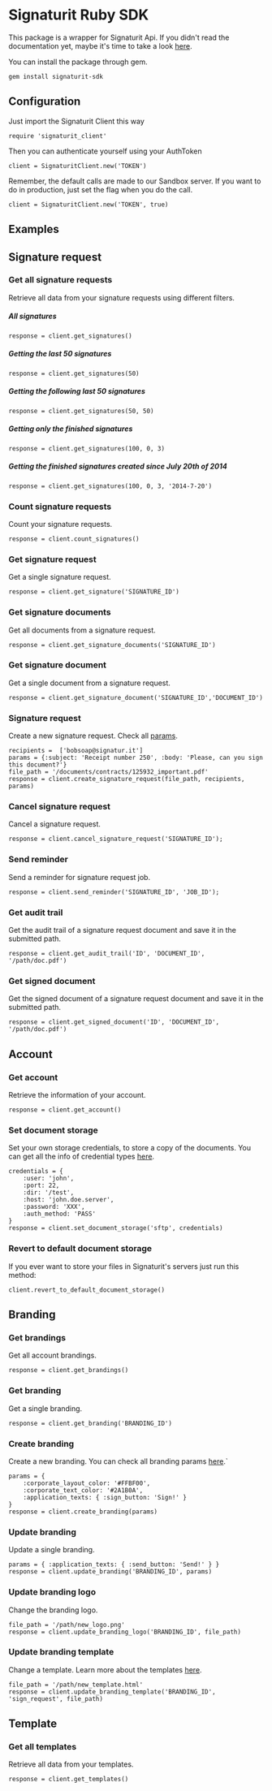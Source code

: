 Signaturit Ruby SDK
===================

This package is a wrapper for Signaturit Api. If you didn't read the documentation yet, maybe it's time to take a look [here](http://docs.signaturit.com/).

You can install the package through gem.

```
gem install signaturit-sdk
```

Configuration
-------------

Just import the Signaturit Client this way

```
require 'signaturit_client'
```

Then you can authenticate yourself using your AuthToken

```
client = SignaturitClient.new('TOKEN')
```

Remember, the default calls are made to our Sandbox server. If you want to do in production, just set the flag when you do the call.

```
client = SignaturitClient.new('TOKEN', true)
```

Examples
--------

## Signature request

### Get all signature requests

Retrieve all data from your signature requests using different filters.

##### All signatures

```
response = client.get_signatures()
```

##### Getting the last 50 signatures

```
response = client.get_signatures(50)
```

##### Getting the following last 50 signatures

```
response = client.get_signatures(50, 50)
```

##### Getting only the finished signatures 

```
response = client.get_signatures(100, 0, 3)
```

##### Getting the finished signatures created since July 20th of 2014

```
response = client.get_signatures(100, 0, 3, '2014-7-20')
```

### Count signature requests

Count your signature requests.

```
response = client.count_signatures()
```

### Get signature request

Get a single signature request.

```
response = client.get_signature('SIGNATURE_ID')
```

### Get signature documents

Get all documents from a signature request.

```
response = client.get_signature_documents('SIGNATURE_ID')
```

### Get signature document

Get a single document from a signature request.

```
response = client.get_signature_document('SIGNATURE_ID','DOCUMENT_ID')
```

### Signature request

Create a new signature request. Check all [params](http://docs.signaturit.com/api/#sign_create_sign).

```
recipients =  ['bobsoap@signatur.it']
params = {:subject: 'Receipt number 250', :body: 'Please, can you sign this document?'}
file_path = '/documents/contracts/125932_important.pdf'
response = client.create_signature_request(file_path, recipients, params)
```

### Cancel signature request

Cancel a signature request.

```
response = client.cancel_signature_request('SIGNATURE_ID');
```

### Send reminder

Send a reminder for signature request job.

```
response = client.send_reminder('SIGNATURE_ID', 'JOB_ID');
```

### Get audit trail

Get the audit trail of a signature request document and save it in the submitted path.

```
response = client.get_audit_trail('ID', 'DOCUMENT_ID', '/path/doc.pdf')
```

### Get signed document

Get the signed document of a signature request document and save it in the submitted path.

```
response = client.get_signed_document('ID', 'DOCUMENT_ID', '/path/doc.pdf')
```

## Account

### Get account

Retrieve the information of your account.

```
response = client.get_account()
```

### Set document storage

Set your own storage credentials, to store a copy of the documents. You can get all the info of credential types [here](http://docs.signaturit.com/api/#account_set_credentials).

```
credentials = {
    :user: 'john',
    :port: 22,
    :dir: '/test',
    :host: 'john.doe.server',
    :password: 'XXX',
    :auth_method: 'PASS'
}
response = client.set_document_storage('sftp', credentials)
```

### Revert to default document storage

If you ever want to store your files in Signaturit's servers just run this method:

```
client.revert_to_default_document_storage()
```

## Branding

### Get brandings

Get all account brandings.

```
response = client.get_brandings()
```

### Get branding

Get a single branding.

```
response = client.get_branding('BRANDING_ID')
```

### Create branding

Create a new branding. You can check all branding params [here](http://docs.signaturit.com/api/#set_branding).`

```
params = {
    :corporate_layout_color: '#FFBF00',
    :corporate_text_color: '#2A1B0A',
    :application_texts: { :sign_button: 'Sign!' }
}
response = client.create_branding(params)
```

### Update branding

Update a single branding.

```
params = { :application_texts: { :send_button: 'Send!' } }
response = client.update_branding('BRANDING_ID', params)
```

### Update branding logo

Change the branding logo.

```
file_path = '/path/new_logo.png'
response = client.update_branding_logo('BRANDING_ID', file_path)
```

### Update branding template

Change a template. Learn more about the templates [here](http://docs.signaturit.com/api/#put_template_branding).

```
file_path = '/path/new_template.html'
response = client.update_branding_template('BRANDING_ID', 'sign_request', file_path)
```

## Template

### Get all templates

Retrieve all data from your templates.

```
response = client.get_templates()
```
